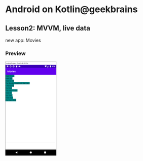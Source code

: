 # Android on Kotlin@geekbrains
## Lesson2: MVVM, live data
new app: Movies
### Preview
<img src="printscreens/lesson2.png" width="32%">

